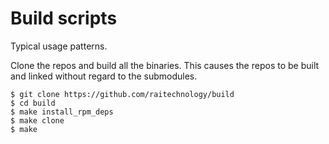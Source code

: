 # Build scripts

Typical usage patterns.

Clone the repos and build all the binaries.  This causes the repos to be built
and linked without regard to the submodules.

```console
$ git clone https://github.com/raitechnology/build
$ cd build
$ make install_rpm_deps
$ make clone
$ make
```

